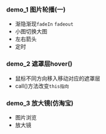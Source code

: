 ### demo_1 图片轮播(一)

+ 渐隐渐现`fadeIn`  `fadeout`
+ 小图切换大图
+ 左右箭头
+ 定时

### demo_2 遮罩层hover()

+ 鼠标不同方向移入移动对应的遮罩层
+ call()方法改变`this指向`

### demo_3 放大镜(仿淘宝)

+ 图片浏览
+ 放大镜

